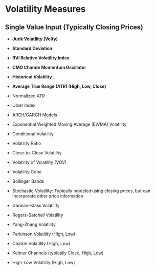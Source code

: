 # Volatility Measures

## Single Value Input (Typically Closing Prices)

- **Jurik Volatility (Volty)**
- **Standard Deviation**
- **RVI Relative Volatility Index**
- **CMO Chande Momentum Oscillator**
- **Historical Volatility**
- **Average True Range (ATR) (High, Low, Close)**

- Normalized ATR
- Ulcer Index
- ARCH/GARCH Models
- Exponential Weighted Moving Average (EWMA) Volatility
- Conditional Volatility
- Volatility Ratio
- Close-to-Close Volatility
- Volatility of Volatility (VOV)
- Volatility Cone
- Bollinger Bands
- Stochastic Volatility: Typically modeled using closing prices, but can incorporate other price information
- Garman-Klass Volatility
- Rogers-Satchell Volatility
- Yang-Zhang Volatility
- Parkinson Volatility (High, Low)
- Chaikin Volatility (High, Low)
- Keltner Channels (typically Close, High, Low)
- High-Low Volatility (High, Low)
